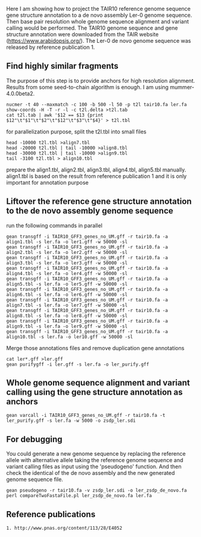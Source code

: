 Here I am showing how to project the TAIR10 reference genome sequence gene structure annotation to a de novo assembly Ler-0 genome sequence.
Then base pair resolution whole genome sequence alignment and variant calling would be performed.
The TAIR10 genome sequence and gene structure annotation were downloaded from the TAIR website (https://www.arabidopsis.org/).
The Ler-0 de novo genome sequence was released by reference publication 1.
## Find highly similar fragments
The purpose of this step is to provide anchors for high resolution alignment. Results from some seed-to-chain algorithm is enough.
I am using mummer-4.0.0beta2.

```
nucmer -t 40 --maxmatch -c 100 -b 500 -l 50 -p t2l tair10.fa ler.fa
show-coords -H -T -r -l -c t2l.delta >t2l.tab
cat t2l.tab | awk '$12 == $13 {print $12"\t"$1"\t"$2"\t"$12"\t"$3"\t"$4}' > t2l.tbl
```
for parallelization purpose, split the t2l.tbl into small files
```
head -10000 t2l.tbl >align7.tbl
head -20000 t2l.tbl | tail -10000 >align8.tbl
head -30000 t2l.tbl | tail -10000 >align9.tbl
tail -3100 t2l.tbl > align10.tbl
```
prepare the align1.tbl, align2.tbl, align3.tbl, align4.tbl, align5.tbl manually.
align1.tbl is based on the result from reference publication 1 and it is only important for annotation purpose

## Liftover the reference gene structure annotation to the de novo assembly genome sequence
run the following commands in parallel
```
gean transgff -i TAIR10_GFF3_genes_no_UM.gff -r tair10.fa -a align1.tbl -s ler.fa -o ler1.gff -w 50000 -sl
gean transgff -i TAIR10_GFF3_genes_no_UM.gff -r tair10.fa -a align2.tbl -s ler.fa -o ler2.gff -w 50000 -sl
gean transgff -i TAIR10_GFF3_genes_no_UM.gff -r tair10.fa -a align3.tbl -s ler.fa -o ler3.gff -w 50000 -sl
gean transgff -i TAIR10_GFF3_genes_no_UM.gff -r tair10.fa -a align4.tbl -s ler.fa -o ler4.gff -w 50000 -sl
gean transgff -i TAIR10_GFF3_genes_no_UM.gff -r tair10.fa -a align5.tbl -s ler.fa -o ler5.gff -w 50000 -sl
gean transgff -i TAIR10_GFF3_genes_no_UM.gff -r tair10.fa -a align6.tbl -s ler.fa -o ler6.gff -w 50000 -sl
gean transgff -i TAIR10_GFF3_genes_no_UM.gff -r tair10.fa -a align7.tbl -s ler.fa -o ler7.gff -w 50000 -sl
gean transgff -i TAIR10_GFF3_genes_no_UM.gff -r tair10.fa -a align8.tbl -s ler.fa -o ler8.gff -w 50000 -sl
gean transgff -i TAIR10_GFF3_genes_no_UM.gff -r tair10.fa -a align9.tbl -s ler.fa -o ler9.gff -w 50000 -sl
gean transgff -i TAIR10_GFF3_genes_no_UM.gff -r tair10.fa -a align10.tbl -s ler.fa -o ler10.gff -w 50000 -sl
```
Merge those annotations files and remove duplication gene annotations
```
cat ler*.gff >ler.gff
gean purifygff -i ler.gff -s ler.fa -o ler_purify.gff
```
## Whole genome sequence alignment and variant calling using the gene structure annotation as anchors
```
gean varcall -i TAIR10_GFF3_genes_no_UM.gff -r tair10.fa -t ler_purify.gff -s ler.fa -w 5000 -o zsdp_ler.sdi
```
## For debugging
You could generate a new genome sequence by replacing the reference allele with alternative allele taking the reference
genome sequence and variant calling files as input using the 'pseudogeno' function. And then check the identical of the de novo assembly and the new generated genome sequence file.
```
gean pseudogeno -r tair10.fa -v zsdp_ler.sdi -o ler_zsdp_de_novo.fa
perl compareTwoFastaFile.pl ler_zsdp_de_novo.fa ler.fa
```
## Reference publications
```
1. http://www.pnas.org/content/113/28/E4052
```
